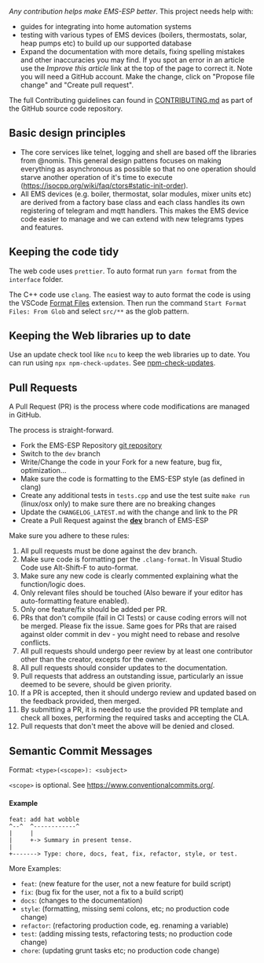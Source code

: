 _Any contribution helps make EMS-ESP better_. This project needs help with:

- guides for integrating into home automation systems
- testing with various types of EMS devices (boilers, thermostats, solar, heap pumps etc) to build up our supported database
- Expand the documentation with more details, fixing spelling mistakes and other inaccuracies you may find. If you spot an error in an article use the _Improve this article_ link at the top of the page to correct it. Note you will need a GitHub account. Make the change, click on "Propose file change" and "Create pull request".

The full Contributing guidelines can found in [CONTRIBUTING.md](https://github.com/emsesp/EMS-ESP32/blob/main/CONTRIBUTING.md) as part of the GitHub source code repository.

## Basic design principles

- The core services like telnet, logging and shell are based off the libraries from @nomis. This general design pattens focuses on making everything as asynchronous as possible so that no one operation should starve another operation of it's time to execute (<https://isocpp.org/wiki/faq/ctors#static-init-order>).
- All EMS devices (e.g. boiler, thermostat, solar modules, mixer units etc) are derived from a factory base class and each class handles its own registering of telegram and mqtt handlers. This makes the EMS device code easier to manage and we can extend with new telegrams types and features.

## Keeping the code tidy

The web code uses `prettier`. To auto format run `yarn format` from the `interface` folder.

The C++ code use `clang`. The easiest way to auto format the code is using the VSCode [Format Files](https://marketplace.visualstudio.com/items?itemName=jbockle.jbockle-format-files) extension. Then run the command `Start Format Files: From Glob` and select `src/**` as the glob pattern.

## Keeping the Web libraries up to date

Use an update check tool like `ncu` to keep the web libraries up to date. You can run using `npx npm-check-updates`. See [npm-check-updates](https://github.com/raineorshine/npm-check-updates).

## Pull Requests

A Pull Request (PR) is the process where code modifications are managed in GitHub.

The process is straight-forward.

- Fork the EMS-ESP Repository [git repository](https://github.com/emsesp/EMS-ESP32)
- Switch to the `dev` branch
- Write/Change the code in your Fork for a new feature, bug fix, optimization...
- Make sure the code is formatting to the EMS-ESP style (as defined in clang)
- Create any additional tests in `tests.cpp` and use the test suite `make run` (linux/osx only) to make sure there are no breaking changes
- Update the `CHANGELOG_LATEST.md` with the change and link to the PR
- Create a Pull Request against the [**dev**](https://github.com/emsesp/EMS-ESP32/tree/dev) branch of EMS-ESP

Make sure you adhere to these rules:

1. All pull requests must be done against the dev branch.
2. Make sure code is formatting per the `.clang-format`. In Visual Studio Code use Alt-Shift-F to auto-format.
3. Make sure any new code is clearly commented explaining what the function/logic does.
4. Only relevant files should be touched (Also beware if your editor has auto-formatting feature enabled).
5. Only one feature/fix should be added per PR.
6. PRs that don't compile (fail in CI Tests) or cause coding errors will not be merged. Please fix the issue. Same goes for PRs that are raised against older commit in dev - you might need to rebase and resolve conflicts.
7. All pull requests should undergo peer review by at least one contributor other than the creator, excepts for the owner.
8. All pull requests should consider updates to the documentation.
9. Pull requests that address an outstanding issue, particularly an issue deemed to be severe, should be given priority.
10. If a PR is accepted, then it should undergo review and updated based on the feedback provided, then merged.
11. By submitting a PR, it is needed to use the provided PR template and check all boxes, performing the required tasks and accepting the CLA.
12. Pull requests that don't meet the above will be denied and closed.

## Semantic Commit Messages

Format: `<type>(<scope>): <subject>`

`<scope>` is optional. See <https://www.conventionalcommits.org/>.

#### Example

```
feat: add hat wobble
^--^  ^------------^
|     |
|     +-> Summary in present tense.
|
+-------> Type: chore, docs, feat, fix, refactor, style, or test.
```

More Examples:

- `feat`: (new feature for the user, not a new feature for build script)
- `fix`: (bug fix for the user, not a fix to a build script)
- `docs`: (changes to the documentation)
- `style`: (formatting, missing semi colons, etc; no production code change)
- `refactor`: (refactoring production code, eg. renaming a variable)
- `test`: (adding missing tests, refactoring tests; no production code change)
- `chore`: (updating grunt tasks etc; no production code change)
